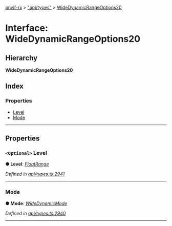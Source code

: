 [onvif-rx](../README.md) > ["api/types"](../modules/_api_types_.md) > [WideDynamicRangeOptions20](../interfaces/_api_types_.widedynamicrangeoptions20.md)

# Interface: WideDynamicRangeOptions20

## Hierarchy

**WideDynamicRangeOptions20**

## Index

### Properties

* [Level](_api_types_.widedynamicrangeoptions20.md#level)
* [Mode](_api_types_.widedynamicrangeoptions20.md#mode)

---

## Properties

<a id="level"></a>

### `<Optional>` Level

**● Level**: *[FloatRange](_api_types_.floatrange.md)*

*Defined in [api/types.ts:2941](https://github.com/patrickmichalina/onvif-rx/blob/3ab1739/src/api/types.ts#L2941)*

___
<a id="mode"></a>

###  Mode

**● Mode**: *[WideDynamicMode](../enums/_api_types_.widedynamicmode.md)*

*Defined in [api/types.ts:2940](https://github.com/patrickmichalina/onvif-rx/blob/3ab1739/src/api/types.ts#L2940)*

___

